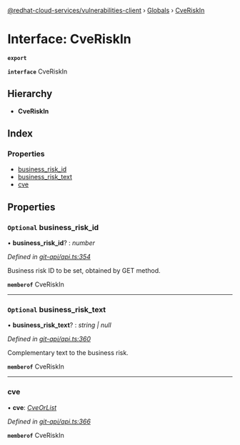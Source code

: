 [@redhat-cloud-services/vulnerabilities-client](../README.md) › [Globals](../globals.md) › [CveRiskIn](cveriskin.md)

# Interface: CveRiskIn

**`export`** 

**`interface`** CveRiskIn

## Hierarchy

* **CveRiskIn**

## Index

### Properties

* [business_risk_id](cveriskin.md#optional-business_risk_id)
* [business_risk_text](cveriskin.md#optional-business_risk_text)
* [cve](cveriskin.md#cve)

## Properties

### `Optional` business_risk_id

• **business_risk_id**? : *number*

*Defined in [git-api/api.ts:354](https://github.com/RedHatInsights/javascript-clients/blob/master/packages/vulnerabilities/git-api/api.ts#L354)*

Business risk ID to be set, obtained by GET method.

**`memberof`** CveRiskIn

___

### `Optional` business_risk_text

• **business_risk_text**? : *string | null*

*Defined in [git-api/api.ts:360](https://github.com/RedHatInsights/javascript-clients/blob/master/packages/vulnerabilities/git-api/api.ts#L360)*

Complementary text to the business risk.

**`memberof`** CveRiskIn

___

###  cve

• **cve**: *[CveOrList](../globals.md#cveorlist)*

*Defined in [git-api/api.ts:366](https://github.com/RedHatInsights/javascript-clients/blob/master/packages/vulnerabilities/git-api/api.ts#L366)*

**`memberof`** CveRiskIn
